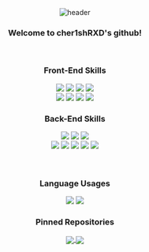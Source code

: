 <div align="center">
  <img src="https://capsule-render.vercel.app/api?type=waving&color=gradient&height=200&section=header&text=cher1shRXD&fontSize=70" alt="header"/>
</div>
<div align="center">
  <h3>Welcome to cher1shRXD's github!</h3>
</div><br>
<div align="center">
  <h3>Front-End Skills</h3>
  <img src="https://img.shields.io/badge/HTML5-E34F26?style=flat&logo=HTML5&logoColor=white" />
  <img src="https://img.shields.io/badge/CSS3-1572B6?style=flat&logo=CSS3&logoColor=white" />
  <img src="https://img.shields.io/badge/bootstrap-7952B3?style=flat&logo=bootstrap&logoColor=white" />
  <img src="https://img.shields.io/badge/javascript-F7DF1E?style=flat&logo=JavaScript&logoColor=white" /><br>
  <img src="https://img.shields.io/badge/jquery-0769AD?style=flat&logo=JQuery&logoColor=white" />
  <img src="https://img.shields.io/badge/typescript-3178C6?style=flat&logo=TypeScript&logoColor=white" />
  <img src="https://img.shields.io/badge/react-61DAFB?style=flat&logo=React&logoColor=white" />
  <img src="https://img.shields.io/badge/nextdotjs-#000000?style=flat&logo=Next.js&logoColor=white" />
</div>
<div align="center">
  <h3>Back-End Skills</h3>
  <img src="https://img.shields.io/badge/php-777BB4?style=flat&logo=PHP&logoColor=white" />
  <img src="https://img.shields.io/badge/mysql-4479A1?style=flat&logo=MySql&logoColor=white" />
  <img src="https://img.shields.io/badge/mariadb-003545?style=flat&logo=MariaDB&logoColor=white" /><br>
  <img src="https://img.shields.io/badge/apache-D22128?style=flat&logo=Apache&logoColor=white" />
  <img src="https://img.shields.io/badge/nginx-009639?style=flat&logo=Nginx&logoColor=white" />
  <img src="https://img.shields.io/badge/linux-FCC624?style=flat&logo=Linux&logoColor=white" />
  <img src="https://img.shields.io/badge/phpmyadmin-6C78AF?style=flat&logo=PhpMyAdmin&logoColor=white" />
  <img src="https://img.shields.io/badge/nextdotjs-#000000?style=flat&logo=Next.js&logoColor=white" />
</div><br><br>
<div align="center">
  <h3>Language Usages</h3>
  <img src="https://github-readme-stats.vercel.app/api/top-langs/?username=cher1shRXD&layout=compact">
  <img src="https://github-readme-stats.vercel.app/api?username=cher1shRXD&count_private=true&show_icons=true">
</div>
<div align="center">
  <h3>Pinned Repositories</h3>
  <a href="[https://github.com/cher1shRXD/next-study](https://github.com/cher1shRXD/next-study)">
    <img align="center" src="https://github-readme-stats.vercel.app/api/pin/?username=cher1shRXD&repo=next-study" />
  </a>
  <a href="https://github.com/cher1shRXD/sungonglife">
    <img align="center" src="https://github-readme-stats.vercel.app/api/pin/?username=cher1shRXD&repo=sungonglife" />
  </a>
</div>





